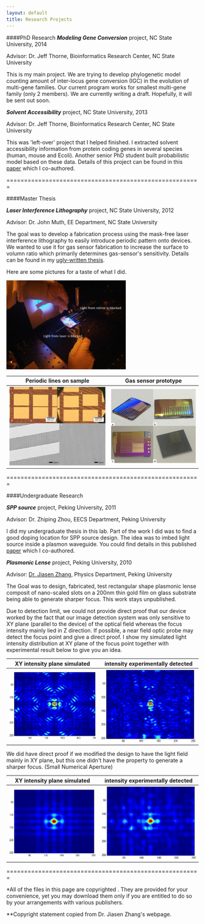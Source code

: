 ```yaml
---
layout: default
title: Research Projects
---
```

####PhD Research
**_Modeling Gene Conversion_** project, NC State University, 2014

Advisor: Dr. Jeff Thorne, Bioinformatics Research Center, NC State University

This is my main project. We are trying to develop phylogenetic model counting amount of inter-locus gene conversion (IGC) in the evolution of multi-gene families. Our current program works for smallest multi-gene family (only 2 members). We are currently writing a draft. Hopefully, it will be sent out soon.


**_Solvent Accessibility_** project, NC State University, 2013

Advisor: Dr. Jeff Thorne, Bioinformatics Research Center, NC State University

This was 'left-over' project that I helped finished. I extracted solvent accessibility information from protein coding genes in several species (human, mouse and Ecoli). Another senior PhD student built probabilistic model based on these data. Details of this project can be found in this [paper](https://github.com/xiang-ji-ncsu/xiang-ji-ncsu.github.io/raw/master/Publication/Roles%20of%20Solvent%20Accessibility%20and%20Gene%20Expression%20in%20Modeling%20Protein%20Sequence%20Evolution.pdf) which I co-authored.

=======================================================


####Master Thesis


**_Laser Interference Lithography_** project, NC State University, 2012

Advisor: Dr. John Muth, EE Department, NC State University

The goal was to develop a fabrication process using the mask-free laser interference lithography to easily introduce periodic pattern onto devices. We wanted to use it for gas sensor fabrication to increase the surface to volumn ratio which primarily determines gas-sensor's sensitivity. Details can be found in my [ugly-written thesis](https://github.com/xiang-ji-ncsu/xiang-ji-ncsu.github.io/raw/27914ae129b83c237d03d68fec002646d1163f69/Publication/Laser%20Interference%20Lithography%20for%20Fabrication%20of%20Gas%20Sensors.pdf).

Here are some pictures for a taste of what I did. 

<img src ="https://github.com/xiang-ji-ncsu/xiang-ji-ncsu.github.io/raw/master/images/Work%20in%20cleanroom.png">

Periodic lines on sample |  Gas sensor prototype
:---------------------------:|:---------------------------------:
![Periodic lines on sample](https://github.com/xiang-ji-ncsu/xiang-ji-ncsu.github.io/raw/master/images/Periodic%20Lines.png) |![Gas sensor prototype](https://github.com/xiang-ji-ncsu/xiang-ji-ncsu.github.io/raw/master/images/Gas%20sensor%20prototype.png)

=======================================================


####Undergraduate Research

**_SPP source_** project, Peking University, 2011

Advisor: Dr. Zhiping Zhou, EECS Department, Peking University

I did my undergraduate thesis in this lab. Part of the work I did was to find a good doping location for SPP source design. The idea was to imbed light source inside a plasmon waveguide. You could find details in this published [paper](https://github.com/xiang-ji-ncsu/xiang-ji-ncsu.github.io/raw/27914ae129b83c237d03d68fec002646d1163f69/Publication/Effect%20of%20dipole%20location%20on%20profile%20properties%20of%20symmetric%20surface%20plasmon%20polariton%20mode%20in%20Au-Al2O3-Au%20waveguide.pdf) which I co-authored.

**_Plasmonic Lense_** project, Peking University, 2010

Advisor: [Dr. Jiasen Zhang](http://www.phy.pku.edu.cn/~zhangjs/index.html), Physics Department, Peking University

The Goal was to design, fabricated, test rectangular shape plasmonic lense composit of nano-scaled slots on a 200nm thin gold film on glass substrate being able to generate sharper focus. This work stays unpublished. 

Due to detection limit, we could not provide direct proof that our device worked by the fact that our image detection system was only sensitive to XY plane (parallel to the device) of the optical field whereas the focus intensity mainly lied in Z direction. If possible, a near field optic probe may detect the focus point and give a direct proof. I show my simulated light intensity distribution at XY plane of the focus point together with experimental result below to give you an idea.

XY intensity plane simulated | intensity experimentally detected
:---------------------------:|:---------------------------------:
![Simulated intensity field XY plane Big NA](https://github.com/xiang-ji-ncsu/xiang-ji-ncsu.github.io/raw/27914ae129b83c237d03d68fec002646d1163f69/images/BigNASimulatedXYPlane.png) | ![Experimental detected intensity field](https://github.com/xiang-ji-ncsu/xiang-ji-ncsu.github.io/raw/27914ae129b83c237d03d68fec002646d1163f69/images/BigNADetectedXYPlane.png)

We did have direct proof if we modified the design to have the light field mainly in XY plane, but this one didn't have the property to generate a sharper focus. (Small Numerical Aperture)

XY intensity plane simulated | intensity experimentally detected
:---------------------------:|:---------------------------------:
![Simulated intensity field XY plane Small NA](https://github.com/xiang-ji-ncsu/xiang-ji-ncsu.github.io/raw/27914ae129b83c237d03d68fec002646d1163f69/images/SmallNASimulated.png) | ![Detected intensity field XY plane Small NA](https://github.com/xiang-ji-ncsu/xiang-ji-ncsu.github.io/raw/27914ae129b83c237d03d68fec002646d1163f69/images/SmallNADetected.png)

=======================================================




*All of the files in this page are copyrighted . They are provided for your convenience, yet you may download them only if you are entitled to do so by your arrangements with various publishers.

**Copyright statement copied from Dr. Jiasen Zhang's webpage.
